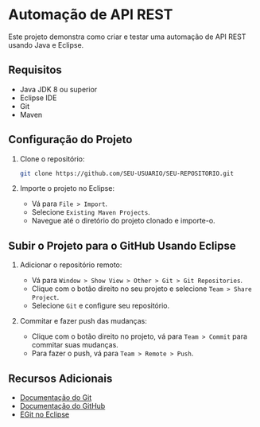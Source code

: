 # Automação de API REST

Este projeto demonstra como criar e testar uma automação de API REST usando Java e Eclipse.

## Requisitos

- Java JDK 8 ou superior
- Eclipse IDE
- Git
- Maven

## Configuração do Projeto

1. Clone o repositório:
    ```sh
    git clone https://github.com/SEU-USUARIO/SEU-REPOSITORIO.git
    ```

2. Importe o projeto no Eclipse:
    - Vá para `File > Import`.
    - Selecione `Existing Maven Projects`.
    - Navegue até o diretório do projeto clonado e importe-o.

## Subir o Projeto para o GitHub Usando Eclipse

1. Adicionar o repositório remoto:
    - Vá para `Window > Show View > Other > Git > Git Repositories`.
    - Clique com o botão direito no seu projeto e selecione `Team > Share Project`.
    - Selecione `Git` e configure seu repositório.

2. Commitar e fazer push das mudanças:
    - Clique com o botão direito no projeto, vá para `Team > Commit` para commitar suas mudanças.
    - Para fazer o push, vá para `Team > Remote > Push`.

## Recursos Adicionais

- [Documentação do Git](https://git-scm.com/doc)
- [Documentação do GitHub](https://docs.github.com)
- [EGit no Eclipse](https://wiki.eclipse.org/EGit/User_Guide)
